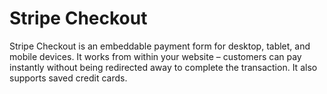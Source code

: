 # Stripe Checkout

Stripe Checkout is an embeddable payment form for desktop, tablet, and mobile devices. It works from within your website – customers can pay instantly without being redirected away to complete the transaction. It also supports saved credit cards.
